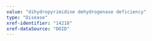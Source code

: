 ```yaml
---
value: "dihydropyrimidine dehydrogenase deficiency"
type: "Disease"
xref-identifier: "14218"
xref-dataSource: "DOID"
---
```

